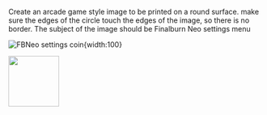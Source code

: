 Create an arcade game style image to be printed on a round surface. make sure the edges of the circle touch the edges of the image, so there is no border. The subject of the image should be Finalburn Neo settings menu

![FBNeo settings coin](https://github.com/paulvanleest/retrocoin/blob/main/Coin%20art/FBNeo%20settings%20-%201.jpg?raw=true){width:100}


<img src="https://github.com/paulvanleest/retrocoin/blob/main/Coin%20art/FBNeo%20settings%20-%201.jpg" width="100" />
